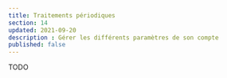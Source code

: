 ```yaml
---
title: Traitements périodiques
section: 14
updated: 2021-09-20
description : Gérer les différents paramètres de son compte
published: false
---
```

TODO
